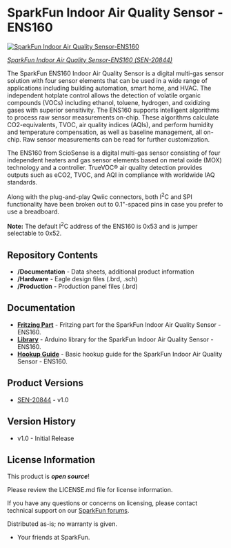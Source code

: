 SparkFun Indoor Air Quality Sensor - ENS160
========================================

[![SparkFun Indoor Air Quality Sensor-ENS160](https://cdn.sparkfun.com/r/600-600/assets/parts/2/0/6/1/0/ENS160-_01.jpg)](https://www.sparkfun.com/products/20844)

[*SparkFun Indoor Air Quality Sensor-ENS160 (SEN-20844)*](https://www.sparkfun.com/products/20844)

The SparkFun ENS160 Indoor Air Quality Sensor is a digital multi-gas sensor solution with four sensor elements that can be used in a wide range of applications including building automation, smart home, and HVAC. The independent hotplate control allows the detection of volatile organic compounds (VOCs) including ethanol, toluene, hydrogen, and oxidizing gases with superior sensitivity. The ENS160 supports intelligent algorithms to process raw sensor measurements on-chip. These algorithms calculate CO2-equivalents, TVOC, air quality indices (AQIs), and perform humidity and temperature compensation, as well as baseline management, all on-chip. Raw sensor measurements can be read for further customization. 

The ENS160 from ScioSense is a digital multi-gas sensor consisting of four independent heaters and gas sensor elements based on metal oxide (MOX) technology and a controller. TrueVOC® air quality detection provides outputs such as eCO2, TVOC, and AQI in compliance with worldwide IAQ standards.

Along with the plug-and-play Qwiic connectors, both I<sup>2</sup>C and SPI functionality have been broken out to 0.1"-spaced pins in case you prefer to use a breadboard. 

**Note:** The default I<sup>2</sup>C address of the ENS160 is 0x53 and is jumper selectable to 0x52. 

Repository Contents
-------------------

* **/Documentation** - Data sheets, additional product information
* **/Hardware** - Eagle design files (.brd, .sch)
* **/Production** - Production panel files (.brd)

Documentation
--------------

* **[Fritzing Part](https://github.com/sparkfun/Fritzing_Parts/blob/main/products/20844_sfe_indoor_air_quality_sensor_ens160_qwiic_eco2_tvoc_aqi.fzpz)** - Fritzing part for the SparkFun Indoor Air Quality Sensor - ENS160.
* **[Library](https://github.com/sparkfun/SparkFun_Indoor_Air_Quality_Sensor-ENS160_Arduino_Library)** - Arduino library for the SparkFun Indoor Air Quality Sensor - ENS160.
* **[Hookup Guide](https://learn.sparkfun.com/tutorials/sparkfun-indoor-air-quality-sensor---ens160-qwiic-hookup-guide)** - Basic hookup guide for the SparkFun Indoor Air Quality Sensor - ENS160.

Product Versions
----------------
* [SEN-20844](https://www.sparkfun.com/products/20844) - v1.0

Version History
---------------
* v1.0 - Initial Release

License Information
-------------------

This product is _**open source**_! 

Please review the LICENSE.md file for license information. 

If you have any questions or concerns on licensing, please contact technical support on our [SparkFun forums](https://forum.sparkfun.com/viewforum.php?f=152).

Distributed as-is; no warranty is given.

- Your friends at SparkFun.

_<COLLABORATION CREDIT>_
